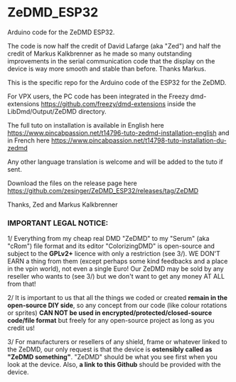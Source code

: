 # ZeDMD_ESP32
Arduino code for the ZeDMD ESP32.

The code is now half the credit of David Lafarge (aka "Zed") and half the credit of Markus Kalkbrenner as he made so many outstanding improvements in the serial communication code that the display on the device is way more smooth and stable than before. Thanks Markus.

This is the specific repo for the Arduino code of the ESP32 for the ZeDMD.

For VPX users, the PC code has been integrated in the Freezy dmd-extensions https://github.com/freezy/dmd-extensions inside the LibDmd/Output/ZeDMD directory.

The full tuto on installation is available in English here https://www.pincabpassion.net/t14796-tuto-zedmd-installation-english and in French here https://www.pincabpassion.net/t14798-tuto-installation-du-zedmd

Any other language translation is welcome and will be added to the tuto if sent.

Download the files on the release page here https://github.com/zesinger/ZeDMD_ESP32/releases/tag/ZeDMD

Thanks, Zed and Markus Kalkbrenner

### IMPORTANT LEGAL NOTICE:

1/ Everything from my cheap real DMD "ZeDMD" to my "Serum" (aka "cRom") file format and its editor "ColorizingDMD" is open-source and subject to the **GPLv2+** licence with only a restriction (see 3/).
WE DON'T EARN a thing from them (except perhaps some kind feedbacks and a place in the vpin world), not even a single Euro!
Our ZeDMD may be sold by any reseller who wants to (see 3/) but we don't want to get any money AT ALL from that!

2/ It is important to us that all the things we coded or created **remain in the open-source DIY side**, so any concept from our code (like colour rotations or sprites) **CAN NOT be used in encrypted/protected/closed-source code/file format** but freely for any open-source project as long as you credit us!

3/ For manufacturers or resellers of any shield, frame or whatever linked to the ZeDMD, our only request is that the device is **ostensibly called as "ZeDMD something"**. "ZeDMD" should be what you see first when you look at the device. Also, **a link to this Github** should be provided with the device.
